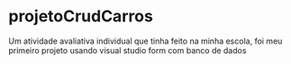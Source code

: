 # projetoCrudCarros
Um atividade avaliativa individual que tinha feito na minha escola, foi meu primeiro projeto usando visual studio form com banco de dados
